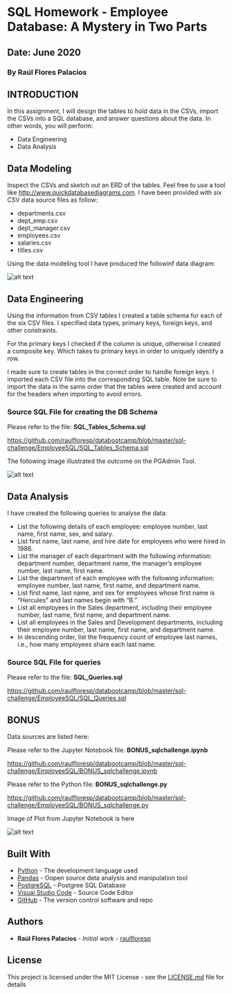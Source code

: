 # SQL Homework - Employee Database: A Mystery in Two Parts
## Date: June 2020
### By Raúl Flores Palacios


## INTRODUCTION
In this assignment, I will design the tables to hold data in the CSVs, import the CSVs into a SQL database, and answer questions about the data. In other words, you will perform:

* Data Engineering
* Data Analysis


## Data Modeling
Inspect the CSVs and sketch out an ERD of the tables. Feel free to use a tool like http://www.quickdatabasediagrams.com.
I have been provided with six CSV data source files as follow:
* departments.csv
* dept_emp.csv
* dept_manager.csv
* employees.csv
* salaries.csv
* titles.csv

Using the data modeling tool I have produced the followinf data diagram:

![alt text](https://github.com/raulfloresp/databootcamp/blob/master/sql-challenge/EmployeeSQL/QuickDBD-Free%20Diagram.png?raw=true)


## Data Engineering
Using the information from CSV tables I created a table schema for each of the six CSV files. I specified data types, primary keys, foreign keys, and other constraints.

For the primary keys I checked if the column is unique, otherwise I created a composite key. Which takes to primary keys in order to uniquely identify a row.

I made sure to create tables in the correct order to handle foreign keys.
I imported each CSV file into the corresponding SQL table. Note be sure to import the data in the same order that the tables were created and account for the headers when importing to avoid errors.

### Source SQL File for creating the DB Schema
Please refer to the file: <B>SQL_Tables_Schema.sql</B>

https://github.com/raulfloresp/databootcamp/blob/master/sql-challenge/EmployeeSQL/SQL_Tables_Schema.sql


The following image illustrated the outcome on the PGAdmin Tool.

![alt text](https://github.com/raulfloresp/databootcamp/blob/master/sql-challenge/EmployeeSQL/PGAdmin_db.jpg?raw=true)


## Data Analysis
I have created the following queries to analyse the data:
* List the following details of each employee: employee number, last name, first name, sex, and salary.
* List first name, last name, and hire date for employees who were hired in 1986.
* List the manager of each department with the following information: department number, department name, the manager’s employee number, last name, first name.
* List the department of each employee with the following information: employee number, last name, first name, and department name.
* List first name, last name, and sex for employees whose first name is “Hercules” and last names begin with “B.”
* List all employees in the Sales department, including their employee number, last name, first name, and department name.
* List all employees in the Sales and Development departments, including their employee number, last name, first name, and department name.
* In descending order, list the frequency count of employee last names, i.e., how many employees share each last name.

### Source SQL File for queries
Please refer to the file: <B>SQL_Queries.sql</B>

https://github.com/raulfloresp/databootcamp/blob/master/sql-challenge/EmployeeSQL/SQL_Queries.sql



## BONUS
Data sources are listed here:

Please refer to the Jupyter Notebook file: <B>BONUS_sqlchallenge.ipynb</B>

https://github.com/raulfloresp/databootcamp/blob/master/sql-challenge/EmployeeSQL/BONUS_sqlchallenge.ipynb



Please refer to the Python file: <B>BONUS_sqlchallenge.py</B>

https://github.com/raulfloresp/databootcamp/blob/master/sql-challenge/EmployeeSQL/BONUS_sqlchallenge.py



Image of Plot from Jupyter Notebook is here

![alt text](https://github.com/raulfloresp/databootcamp/blob/master/Project01/Images/Decompose_the_ask.png?raw=true)


## Built With

* [Python](https://www.python.org/) - The development language used
* [Pandas](https://pandas.pydata.org/) - Oopen source data analysis and manipulation tool
* [PostgreSQL](https://www.postgresql.org/) - Postgree SQL Database
* [Visual Studio Code](https://code.visualstudio.com/) - Source Code Editor
* [GitHub](https://github.com/) - The version control software and repo


## Authors

* **Raúl Flores Palacios** - *Initial work* - [raulfloresp](https://github.com/raulfloresp/databootcamp)


## License
This project is licensed under the MIT License - see the [LICENSE.md](LICENSE.md) file for details
